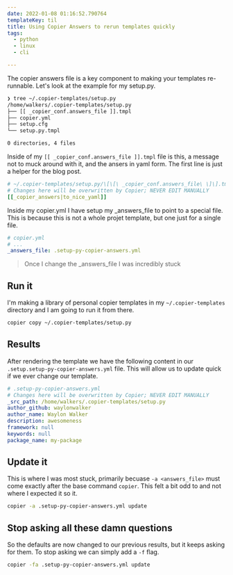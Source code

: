 ```yaml
---
date: 2022-01-08 01:16:52.790764
templateKey: til
title: Using Copier Answers to rerun templates quickly
tags:
  - python
  - linux
  - cli

---
```


The copier answers file is a key component to making your templates
re-runnable.  Let's look at the example for my setup.py.

``` bash
❯ tree ~/.copier-templates/setup.py
/home/walkers/.copier-templates/setup.py
├── [[ _copier_conf.answers_file ]].tmpl
├── copier.yml
├── setup.cfg
└── setup.py.tmpl

0 directories, 4 files
```

Inside of my `[[ _copier_conf.answers_file ]].tmpl` file is this, a
message not to muck around with it, and the ansers in yaml form.  The
first line is just a helper for the blog post.

``` yaml
# ~/.copier-templates/setup.py/\[\[\ _copier_conf.answers_file\ \]\].tmpl
# Changes here will be overwritten by Copier; NEVER EDIT MANUALLY
[[_copier_answers|to_nice_yaml]]
```

Inside my copier.yml I have setup my _answers_file to point to a special
file.  This is because this is not a whole projet template, but one just
for a single file.

``` yaml
# copier.yml
# ...
_answers_file: .setup-py-copier-answers.yml
```

> Once I change the _answers_file I was incredibly stuck

## Run it

I'm making a library of personal copier templates in my
`~/.copier-templates` directory and I am going to run it from there.

``` bash
copier copy ~/.copier-templates/setup.py
```
## Results

After rendering the template we have the following content in our
`.setup.setup-py-copier-answers.yml` file.  This will allow us to update
quick if we ever change our template.

``` yaml
# .setup-py-copier-answers.yml
# Changes here will be overwritten by Copier; NEVER EDIT MANUALLY
_src_path: /home/walkers/.copier-templates/setup.py
author_github: waylonwalker
author_name: Waylon Walker
description: awesomeness
framework: null
keywords: null
package_name: my-package
```

## Update it

This is where I was most stuck, primarily becuase `-a <answers_file>`
must come exactly after the base command `copier`.  This felt a bit odd
to and not where I expected it so it.

``` bash
copier -a .setup-py-copier-answers.yml update
```

## Stop asking all these damn questions

So the defaults are now changed to our previous results, but it keeps
asking for them.  To stop asking we can simply add a `-f` flag.

``` bash
copier -fa .setup-py-copier-answers.yml update
```
